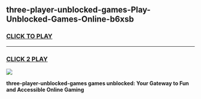 
## three-player-unblocked-games-Play-Unblocked-Games-Online-b6xsb
<h3>
<a href="https://premium76.site?title=three-player-unblocked-games&ref=24A">CLICK TO PLAY</a></h3>
<hr>

<h3>
<a href="https://premium76.site?title=three-player-unblocked-games&ref=24A">CLICK 2 PLAY</a>
  
</h3>

<a href="https://premium76.site?title=three-player-unblocked-games&ref=24A"><img src="https://clearcache.store/games.png"></a>


**three-player-unblocked-games games unblocked: Your Gateway to Fun and Accessible Online Gaming**
